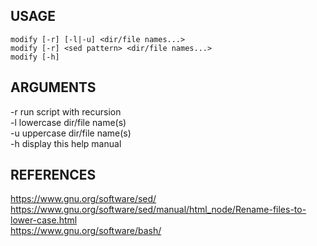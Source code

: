 ## USAGE
`modify [-r] [-l|-u] <dir/file names...>`  
`modify [-r] <sed pattern> <dir/file names...>`  
`modify [-h]`  
## ARGUMENTS
-r      run script with recursion    
-l      lowercase dir/file name(s)    
-u      uppercase dir/file name(s)    
-h      display this help manual    
## REFERENCES
https://www.gnu.org/software/sed/  
https://www.gnu.org/software/sed/manual/html_node/Rename-files-to-lower-case.html  
https://www.gnu.org/software/bash/
